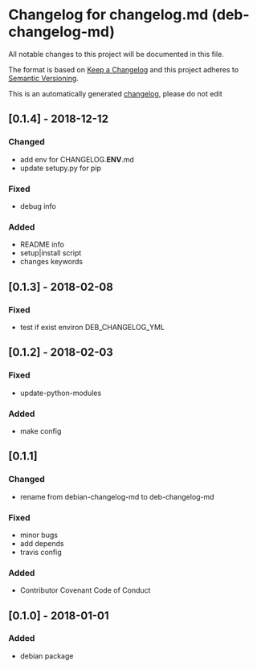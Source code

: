 # Changelog for changelog.md (deb-changelog-md)
All notable changes to this project will be documented in this file.

The format is based on [Keep a Changelog](http://keepachangelog.com/en/1.0.0/)
and this project adheres to [Semantic Versioning](http://semver.org/spec/v2.0.0.html).

This is an automatically generated [changelog](debian/changelog), please do not edit

## [0.1.4] - 2018-12-12
### Changed
- add env for CHANGELOG.__ENV__.md
- update setupy.py for pip

### Fixed
- debug info

### Added
- README info
- setup|install script
- changes keywords


## [0.1.3] - 2018-02-08
### Fixed
- test if exist environ DEB_CHANGELOG_YML


## [0.1.2] - 2018-02-03
### Fixed
- update-python-modules

### Added
- make config


## [0.1.1]
### Changed
- rename from debian-changelog-md to deb-changelog-md

### Fixed
- minor bugs
- add depends
- travis config

### Added
- Contributor Covenant Code of Conduct


## [0.1.0] - 2018-01-01
### Added
- debian package


